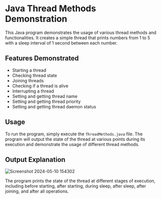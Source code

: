 # Java Thread Methods Demonstration

This Java program demonstrates the usage of various thread methods and functionalities. It creates a simple thread that prints numbers from 1 to 5 with a sleep interval of 1 second between each number. 

## Features Demonstrated

- Starting a thread
- Checking thread state
- Joining threads
- Checking if a thread is alive
- Interrupting a thread
- Setting and getting thread name
- Setting and getting thread priority
- Setting and getting thread daemon status

## Usage

To run the program, simply execute the `ThreadMethods.java` file. The program will output the state of the thread at various points during its execution and demonstrate the usage of different thread methods.

## Output Explanation
![Screenshot 2024-05-10 154302](https://github.com/rheachainani/JavaThreadMethods/assets/112756676/001e7ecd-661e-4550-8bc3-da60566248a1)

The program prints the state of the thread at different stages of execution, including before starting, after starting, during sleep, after sleep, after joining, and after all operations.
